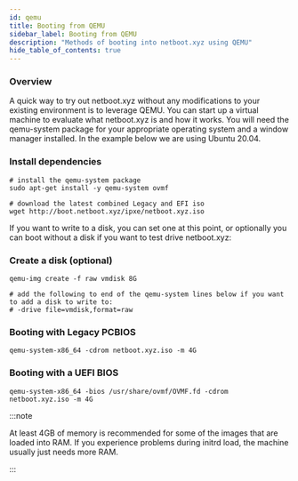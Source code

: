 ```yaml
---
id: qemu
title: Booting from QEMU
sidebar_label: Booting from QEMU
description: "Methods of booting into netboot.xyz using QEMU"
hide_table_of_contents: true
---
```

### Overview

A quick way to try out netboot.xyz without any modifications to your existing environment is to leverage QEMU.  You can start up a virtual machine to evaluate what netboot.xyz is and how it works.  You will need the qemu-system package for your appropriate operating system and a window manager installed.  In the example below we are using Ubuntu 20.04.

### Install dependencies
```
# install the qemu-system package
sudo apt-get install -y qemu-system ovmf

# download the latest combined Legacy and EFI iso
wget http://boot.netboot.xyz/ipxe/netboot.xyz.iso
```

If you want to write to a disk, you can set one at this point, or optionally you can boot without a disk if you want to test drive netboot.xyz:

### Create a disk (optional)
```
qemu-img create -f raw vmdisk 8G

# add the following to end of the qemu-system lines below if you want to add a disk to write to:
# -drive file=vmdisk,format=raw
```

### Booting with Legacy PCBIOS

```
qemu-system-x86_64 -cdrom netboot.xyz.iso -m 4G
```

### Booting with a UEFI BIOS

```
qemu-system-x86_64 -bios /usr/share/ovmf/OVMF.fd -cdrom netboot.xyz.iso -m 4G
```

:::note

At least 4GB of memory is recommended for some of the images that are loaded into RAM.  If you experience problems during initrd load, the machine usually just needs more RAM.

:::
